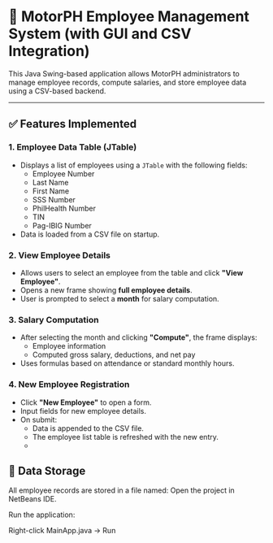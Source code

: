 # 🧾 MotorPH Employee Management System (with GUI and CSV Integration)

This Java Swing-based application allows MotorPH administrators to manage employee records, compute salaries, and store employee data using a CSV-based backend.

---

## ✅ Features Implemented

### 1. **Employee Data Table (JTable)**
- Displays a list of employees using a `JTable` with the following fields:
  - Employee Number
  - Last Name
  - First Name
  - SSS Number
  - PhilHealth Number
  - TIN
  - Pag-IBIG Number
- Data is loaded from a CSV file on startup.

### 2. **View Employee Details**
- Allows users to select an employee from the table and click **"View Employee"**.
- Opens a new frame showing **full employee details**.
- User is prompted to select a **month** for salary computation.

### 3. **Salary Computation**
- After selecting the month and clicking **"Compute"**, the frame displays:
  - Employee information
  - Computed gross salary, deductions, and net pay
- Uses formulas based on attendance or standard monthly hours.

### 4. **New Employee Registration**
- Click **"New Employee"** to open a form.
- Input fields for new employee details.
- On submit:
  - Data is appended to the CSV file.
  - The employee list table is refreshed with the new entry.
  - 

## 💾 Data Storage

All employee records are stored in a file named:
Open the project in NetBeans IDE.

Run the application:

Right-click MainApp.java → Run

